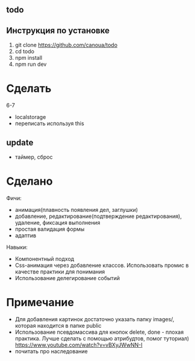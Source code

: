 ## todo

## Инструкция по установке

1. git clone https://github.com/canoua/todo
2. cd todo
3. npm install
4. npm run dev

# Сделать

6-7

- localstorage
- переписать используя this

## update

- таймер, сброс

# Сделано

Фичи:

- анимация(плавность появления дел, заглушки)
- добавление, редактирование(подтверждение редактирования), удаление, фиксация выполнения
- простая валидация формы
- адаптив

Навыки:

- Компонентный подход
- Css-анимация через добавление классов. Использовать промис в качестве практики для понимания
- Использование делегирование событий

# Примечание

- Для добавления картинок достаточно указать папку images/, которая находится в папке public
- Использование псевдомассива для кнопок delete, done - плохая практика. Лучше сделать с помощью атрибудтов, помог туториал) https://www.youtube.com/watch?v=vBXyJWwNN-I
- почитать про наследование
